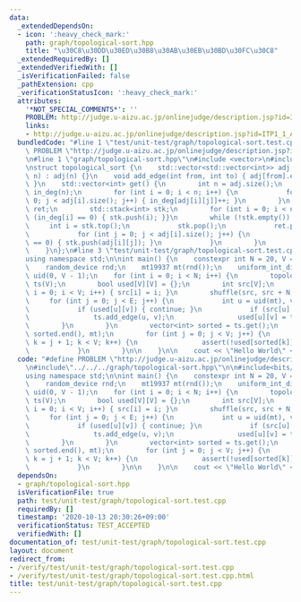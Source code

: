 ```yaml
---
data:
  _extendedDependsOn:
  - icon: ':heavy_check_mark:'
    path: graph/topological-sort.hpp
    title: "\u30C8\u30DD\u30ED\u30B8\u30AB\u30EB\u30BD\u30FC\u30C8"
  _extendedRequiredBy: []
  _extendedVerifiedWith: []
  _isVerificationFailed: false
  _pathExtension: cpp
  _verificationStatusIcon: ':heavy_check_mark:'
  attributes:
    '*NOT_SPECIAL_COMMENTS*': ''
    PROBLEM: http://judge.u-aizu.ac.jp/onlinejudge/description.jsp?id=ITP1_1_A&lang=ja
    links:
    - http://judge.u-aizu.ac.jp/onlinejudge/description.jsp?id=ITP1_1_A&lang=ja
  bundledCode: "#line 1 \"test/unit-test/graph/topological-sort.test.cpp\"\n#define\
    \ PROBLEM \"http://judge.u-aizu.ac.jp/onlinejudge/description.jsp?id=ITP1_1_A&lang=ja\"\
    \n#line 1 \"graph/topological-sort.hpp\"\n#include <vector>\n#include <stack>\n\
    \nstruct topological_sort {\n    std::vector<std::vector<int>> adj;\n    topological_sort(int\
    \ n) : adj(n) {}\n    void add_edge(int from, int to) { adj[from].emplace_back(to);\
    \ }\n    std::vector<int> get() {\n        int n = adj.size();\n        std::vector<int>\
    \ in_deg(n);\n        for (int i = 0; i < n; i++) {\n            for (int j =\
    \ 0; j < adj[i].size(); j++) { in_deg[adj[i][j]]++; }\n        }\n        std::vector<int>\
    \ ret;\n        std::stack<int> stk;\n        for (int i = 0; i < n; i++) { if\
    \ (in_deg[i] == 0) { stk.push(i); }}\n        while (!stk.empty()) {\n       \
    \     int i = stk.top();\n            stk.pop();\n            ret.push_back(i);\n\
    \            for (int j = 0; j < adj[i].size(); j++) {\n                if (--in_deg[adj[i][j]]\
    \ == 0) { stk.push(adj[i][j]); }\n            }\n        }\n        return ret;\n\
    \    }\n};\n#line 3 \"test/unit-test/graph/topological-sort.test.cpp\"\n\n#include<bits/stdc++.h>\n\
    using namespace std;\n\nint main() {\n    constexpr int N = 20, V = 100, E = 1000;\n\
    \    random_device rnd;\n    mt19937 mt(rnd());\n    uniform_int_distribution<>\
    \ uid(0, V - 1);\n    for (int i = 0; i < N; i++) {\n        topological_sort\
    \ ts(V);\n        bool used[V][V] = {};\n        int src[V];\n        for (int\
    \ i = 0; i < V; i++) { src[i] = i; }\n        shuffle(src, src + N, mt);\n   \
    \     for (int j = 0; j < E; j++) {\n            int u = uid(mt), v = uid(mt);\n\
    \            if (used[u][v]) { continue; }\n            if (src[u] < src[v]) {\n\
    \                ts.add_edge(u, v);\n                used[u][v] = true;\n    \
    \        }\n        }\n        vector<int> sorted = ts.get();\n        // shuffle(sorted.begin(),\
    \ sorted.end(), mt);\n        for (int j = 0; j < V; j++) {\n            for (int\
    \ k = j + 1; k < V; k++) {\n                assert(!used[sorted[k]][sorted[j]]);\n\
    \            }\n        }\n\n    }\n\n    cout << \"Hello World\" << endl;\n}\n"
  code: "#define PROBLEM \"http://judge.u-aizu.ac.jp/onlinejudge/description.jsp?id=ITP1_1_A&lang=ja\"\
    \n#include\"../../../graph/topological-sort.hpp\"\n\n#include<bits/stdc++.h>\n\
    using namespace std;\n\nint main() {\n    constexpr int N = 20, V = 100, E = 1000;\n\
    \    random_device rnd;\n    mt19937 mt(rnd());\n    uniform_int_distribution<>\
    \ uid(0, V - 1);\n    for (int i = 0; i < N; i++) {\n        topological_sort\
    \ ts(V);\n        bool used[V][V] = {};\n        int src[V];\n        for (int\
    \ i = 0; i < V; i++) { src[i] = i; }\n        shuffle(src, src + N, mt);\n   \
    \     for (int j = 0; j < E; j++) {\n            int u = uid(mt), v = uid(mt);\n\
    \            if (used[u][v]) { continue; }\n            if (src[u] < src[v]) {\n\
    \                ts.add_edge(u, v);\n                used[u][v] = true;\n    \
    \        }\n        }\n        vector<int> sorted = ts.get();\n        // shuffle(sorted.begin(),\
    \ sorted.end(), mt);\n        for (int j = 0; j < V; j++) {\n            for (int\
    \ k = j + 1; k < V; k++) {\n                assert(!used[sorted[k]][sorted[j]]);\n\
    \            }\n        }\n\n    }\n\n    cout << \"Hello World\" << endl;\n}"
  dependsOn:
  - graph/topological-sort.hpp
  isVerificationFile: true
  path: test/unit-test/graph/topological-sort.test.cpp
  requiredBy: []
  timestamp: '2020-10-13 20:30:26+09:00'
  verificationStatus: TEST_ACCEPTED
  verifiedWith: []
documentation_of: test/unit-test/graph/topological-sort.test.cpp
layout: document
redirect_from:
- /verify/test/unit-test/graph/topological-sort.test.cpp
- /verify/test/unit-test/graph/topological-sort.test.cpp.html
title: test/unit-test/graph/topological-sort.test.cpp
---
```

